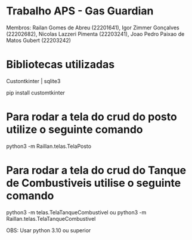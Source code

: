 # Trabalho APS - Gas Guardian
Membros:  Railan Gomes de Abreu (22201641), Igor Zimmer Gonçalves (22202682), Nicolas Lazzeri Pimenta (22203241), Joao Pedro Paixao de Matos Gubert (22203242)

# Bibliotecas utilizadas
Custontkinter | sqlite3

pip install customtkinter


# Para rodar a tela do crud do posto utilize o seguinte comando
python3 -m Raillan.telas.TelaPosto
# Para rodar a tela do crud do Tanque de Combustiveis utilise o seguinte comando
python3 -m telas.TelaTanqueCombustivel
ou
python3 -m Raillan.telas.TelaTanqueCombustivel

OBS: Usar python 3.10 ou superior